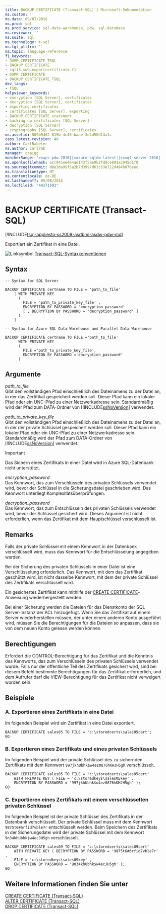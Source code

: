 ```yaml
---
title: BACKUP CERTIFICATE (Transact-SQL) | Microsoft-Dokumentation
ms.custom: ''
ms.date: 09/07/2018
ms.prod: sql
ms.prod_service: sql-data-warehouse, pdw, sql-database
ms.reviewer: ''
ms.suite: sql
ms.technology: t-sql
ms.tgt_pltfrm: ''
ms.topic: language-reference
f1_keywords:
- DUMP_CERTIFICATE_TSQL
- BACKUP CERTIFICATE
- sql13.swb.exportcertificate.f1
- DUMP CERTIFICATE
- BACKUP_CERTIFICATE_TSQL
dev_langs:
- TSQL
helpviewer_keywords:
- encryption [SQL Server], certificates
- decryption [SQL Server], certificates
- exporting certificates
- certificates [SQL Server], exporting
- BACKUP CERTIFICATE statement
- backing up certificates [SQL Server]
- decryption [SQL Server]
- cryptography [SQL Server], certificates
ms.assetid: 509b9462-819b-4c45-baae-3d2d90d14a1c
caps.latest.revision: 40
author: CarlRabeler
ms.author: carlrab
manager: craigg
monikerRange: '>=aps-pdw-2016||=azure-sqldw-latest||>=sql-server-2016||=sqlallproducts-allversions||>=sql-server-linux-2017||=azuresqldb-mi-current'
ms.openlocfilehash: acc945ee464ae143f5ae9b2fd9ce803a3045d1f0
ms.sourcegitcommit: d8e3da95f5a2b7d3997d63c53e722d494b878eec
ms.translationtype: HT
ms.contentlocale: de-DE
ms.lasthandoff: 09/08/2018
ms.locfileid: "44171592"
---
```

# <a name="backup-certificate-transact-sql"></a>BACKUP CERTIFICATE (Transact-SQL)
[!INCLUDE[tsql-appliesto-ss2008-asdbmi-asdw-pdw-md](../../includes/tsql-appliesto-ss2008-asdbmi-asdw-pdw-md.md)]

  Exportiert ein Zertifikat in eine Datei.  
  
 ![Linksymbol](../../database-engine/configure-windows/media/topic-link.gif "Linksymbol") [Transact-SQL-Syntaxkonventionen](../../t-sql/language-elements/transact-sql-syntax-conventions-transact-sql.md)  
  
## <a name="syntax"></a>Syntax  
  
```  
-- Syntax for SQL Server  
  
BACKUP CERTIFICATE certname TO FILE = 'path_to_file'  
    [ WITH PRIVATE KEY   
      (   
        FILE = 'path_to_private_key_file' ,  
        ENCRYPTION BY PASSWORD = 'encryption_password'   
        [ , DECRYPTION BY PASSWORD = 'decryption_password' ]   
      )   
    ]  
```  
  
```  
-- Syntax for Azure SQL Data Warehouse and Parallel Data Warehouse  
  
BACKUP CERTIFICATE certname TO FILE ='path_to_file'  
      WITH PRIVATE KEY   
      (   
        FILE ='path_to_private_key_file',  
        ENCRYPTION BY PASSWORD ='encryption_password'   
      )   
```  
  
## <a name="arguments"></a>Argumente  
 *path_to_file*  
 Gibt den vollständigen Pfad einschließlich des Dateinamens zu der Datei an, in der das Zertifikat gespeichert werden soll. Dieser Pfad kann ein lokaler Pfad oder ein UNC-Pfad zu einer Netzwerkadresse sein. Standardmäßig wird der Pfad zum DATA-Ordner von [!INCLUDE[ssNoVersion](../../includes/ssnoversion-md.md)] verwendet.  
  
 *path_to_private_key_file*  
 Gibt den vollständigen Pfad einschließlich des Dateinamens zu der Datei an, in der der private Schlüssel gespeichert werden soll. Dieser Pfad kann ein lokaler Pfad oder ein UNC-Pfad zu einer Netzwerkadresse sein. Standardmäßig wird der Pfad zum DATA-Ordner von [!INCLUDE[ssNoVersion](../../includes/ssnoversion-md.md)] verwendet.  

> [!IMPORTANT]
> Das Sichern eines Zertifikats in einer Datei wird in Azure SQL-Datenbank nicht unterstützt.

  
 *encryption_password*  
 Das Kennwort, das zum Verschlüsseln des privaten Schlüssels verwendet wird, bevor der Schlüssel in die Sicherungsdatei geschrieben wird. Das Kennwort unterliegt Komplexitätsüberprüfungen.  
  
 *decryption_password*  
 Das Kennwort, das zum Entschlüsseln des privaten Schlüssels verwendet wird, bevor der Schlüssel gesichert wird. Dieses Argument ist nicht erforderlich, wenn das Zertifikat mit dem Hauptschlüssel verschlüsselt ist. 
  
## <a name="remarks"></a>Remarks  
 Falls der private Schlüssel mit einem Kennwort in der Datenbank verschlüsselt wird, muss das Kennwort für die Entschlüsselung angegeben werden.  
  
 Bei der Sicherung des privaten Schlüssels in einer Datei ist eine Verschlüsselung erforderlich. Das Kennwort, mit dem das Zertifikat geschützt wird, ist nicht dasselbe Kennwort, mit dem der private Schlüssel des Zertifikats verschlüsselt wird.  
  
 Ein gesichertes Zertifikat kann mithilfe der [CREATE CERTIFICATE](../../t-sql/statements/create-certificate-transact-sql.md)-Anweisung wiederhergestellt werden.
 
 Bei einer Sicherung werden die Dateien für das Dienstkonto der SQL Server-Instanz der ACL hinzugefügt. Wenn Sie das Zertifikat auf einem Server wiederherstellen müssen, der unter einem anderen Konto ausgeführt wird, müssen Sie die Berechtigungen für die Dateien so anpassen, dass sie von dem neuen Konto gelesen werden können. 
  
## <a name="permissions"></a>Berechtigungen  
 Erfordert die CONTROL-Berechtigung für das Zertifikat und die Kenntnis des Kennworts, das zum Verschlüsseln des privaten Schlüssels verwendet wurde. Falls nur der öffentliche Teil des Zertifikats gesichert wird, sind bei diesem Befehl bestimmte Berechtigungen für das Zertifikat erforderlich, und dem Aufrufer darf die VIEW-Berechtigung für das Zertifikat nicht verweigert worden sein.  
  
## <a name="examples"></a>Beispiele  
  
### <a name="a-exporting-a-certificate-to-a-file"></a>A. Exportieren eines Zertifikats in eine Datei  
 Im folgenden Beispiel wird ein Zertifikat in eine Datei exportiert.  
  
```  
BACKUP CERTIFICATE sales05 TO FILE = 'c:\storedcerts\sales05cert';  
GO  
```  
  
### <a name="b-exporting-a-certificate-and-a-private-key"></a>B. Exportieren eines Zertifikats und eines privaten Schlüssels  
 Im folgenden Beispiel wird der private Schlüssel des zu sichernden Zertifikats mit dem Kennwort `997jkhUbhk$w4ez0876hKHJH5gh` verschlüsselt.  
  
```  
BACKUP CERTIFICATE sales05 TO FILE = 'c:\storedcerts\sales05cert'  
    WITH PRIVATE KEY ( FILE = 'c:\storedkeys\sales05key' ,   
    ENCRYPTION BY PASSWORD = '997jkhUbhk$w4ez0876hKHJH5gh' );  
GO  
```  
  
### <a name="c-exporting-a-certificate-that-has-an-encrypted-private-key"></a>C. Exportieren eines Zertifikats mit einem verschlüsselten privaten Schlüssel  
 Im folgenden Beispiel ist der private Schlüssel des Zertifikats in der Datenbank verschlüsselt. Der private Schlüssel muss mit dem Kennwort `9875t6#6rfid7vble7r` entschlüsselt werden. Beim Speichern des Zertifikats in der Sicherungsdatei wird der private Schlüssel mit dem Kennwort `9n34khUbhk$w4ecJH5gh` verschlüsselt.  
  
```  
BACKUP CERTIFICATE sales09 TO FILE = 'c:\storedcerts\sales09cert'   
    WITH PRIVATE KEY ( DECRYPTION BY PASSWORD = '9875t6#6rfid7vble7r' ,  
    FILE = 'c:\storedkeys\sales09key' ,   
    ENCRYPTION BY PASSWORD = '9n34khUbhk$w4ecJH5gh' );  
GO  
```  
  
## <a name="see-also"></a>Weitere Informationen finden Sie unter  
 [CREATE CERTIFICATE &#40;Transact-SQL&#41;](../../t-sql/statements/create-certificate-transact-sql.md)   
 [ALTER CERTIFICATE &#40;Transact-SQL&#41;](../../t-sql/statements/alter-certificate-transact-sql.md)   
 [DROP CERTIFICATE &#40;Transact-SQL&#41;](../../t-sql/statements/drop-certificate-transact-sql.md)  
  
  

